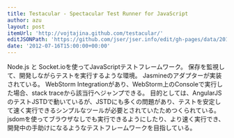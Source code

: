 ```yaml
---
title: Testacular - Spectacular Test Runner for JavaScript
author: azu
layout: post
itemUrl: 'http://vojtajina.github.com/testacular/'
editJSONPath: 'https://github.com/jser/jser.info/edit/gh-pages/data/2012/07/index.json'
date: '2012-07-16T15:00:00+00:00'
---
```

Node.js と Socket.ioを使ってJavaScriptテストフレームワーク。
保存を監視して、開発しながらテストを実行するような環境。
Jasmineのアダプターが実装されている。
WebStorm Integrationがあり、WebStorm上のConsoleで実行した場合、stack traceから該当行へジャンプできる。
目的としては、AngularJSのテストJSTDで動いているが、JSTDにも多くの問題があり、テストを安定して速く実行できるシンプルなツールが必要とされていたためつくられている。
jsdomを使ってブラウザなしでも実行できるようにしたり、より速く実行でき、開発中の手助けになるようなテストフレームワークを目指している。

